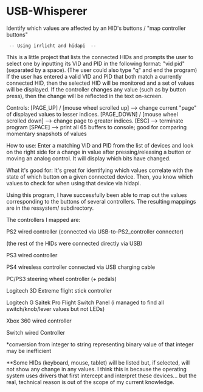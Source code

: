 # USB-Whisperer
Identify which values are affected by an HID's buttons / "map controller buttons"


     -- Using irrlicht and hidapi  --
This is a little project that lists the connected HIDs and prompts the user to select one
by inputting its VID and PID in the following format: "vid pid" (separated by a space).
(The user could also type "q" and end the program)
If the user has entered a valid VID and PID that both match a currently connected HID,
then the selected HID will be monitored and a set of values will be displayed. If the controller
changes any value (such as by button press), then the change will be reflected in the text on-screen.



Controls:
[PAGE_UP] / [mouse wheel scrolled up] --> change current "page" of displayed values to lesser indices.
[PAGE_DOWN] / [mouse wheel scrolled down] --> change page to greater indices.
[ESC] --> terminate program
[SPACE] --> print all 65 buffers to console; good for comparing momentary snapshots of values





How to use:
Enter a matching VID and PID from the list of devices and look on the right side for a change in
value after pressing/releasing a button or moving an analog control. It will display which bits have
changed.



What it's good for:
It's great for identifying which values correlate with the state of which button on a given connected
device. Then, you know which values to check for when using that device via hidapi.





Using this program, I have successfully been able to map out the values corresponding to the buttons
of several controllers. The resulting mappings are in the ressystem/ subdirectory.

The controllers I mapped are:


PS2 wired controller (connected via USB-to-PS2_controller connector)

(the rest of the HIDs were connected directly via USB)

PS3 wired controller

PS4 wiresless controller connected via USB charging cable

PC/PS3 steering wheel controller (+ pedals)

Logitech 3D Extreme flight stick controller

Logitech G Saitek Pro Flight Switch Panel (i managed to find all switch/knob/lever values but not LEDs)

Xbox 360 wired controller

Switch wired Controller





\*conversion from integer to string representing binary value of that integer may be inefficient

\**Some HIDs (keyboard, mouse, tablet) will be listed but, if selected, will not show any change
in any values. I think this is because the operating system uses drivers that first intercept and
interpret these devices... but the real, technical reason is out of the scope of my current knowledge.
